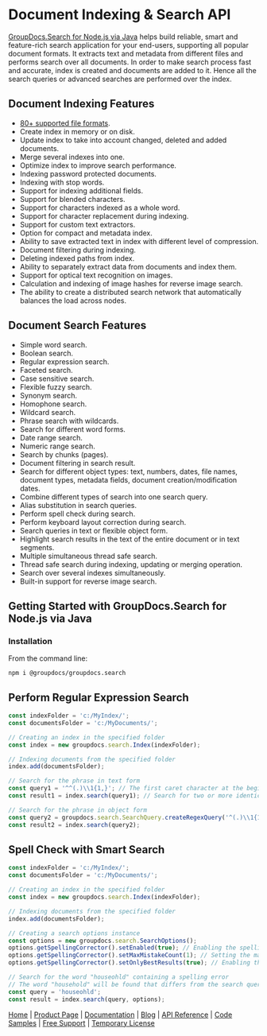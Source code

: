 # Document Indexing & Search API

[GroupDocs.Search for Node.js via Java](https://products.groupdocs.com/search/nodejs-java) helps build reliable, smart and feature-rich search application for your end-users, supporting all popular document formats. It extracts text and metadata from different files and performs search over all documents. In order to make search process fast and accurate, index is created and documents are added to it. Hence all the search queries or advanced searches are performed over the index.

## Document Indexing Features

- [80+ supported file formats](https://docs.groupdocs.com/search/nodejs-java/supported-document-formats/).
- Create index in memory or on disk.
- Update index to take into account changed, deleted and added documents.
- Merge several indexes into one.
- Optimize index to improve search performance.
- Indexing password protected documents.
- Indexing with stop words.
- Support for indexing additional fields.
- Support for blended characters.
- Support for characters indexed as a whole word.
- Support for character replacement during indexing.
- Support for custom text extractors.
- Option for compact and metadata index.
- Ability to save extracted text in index with different level of compression.
- Document filtering during indexing.
- Deleting indexed paths from index.
- Ability to separately extract data from documents and index them.
- Support for optical text recognition on images.
- Calculation and indexing of image hashes for reverse image search.
- The ability to create a distributed search network that automatically balances the load across nodes.

## Document Search Features

- Simple word search.
- Boolean search.
- Regular expression search.
- Faceted search.
- Case sensitive search.
- Flexible fuzzy search.
- Synonym search.
- Homophone search.
- Wildcard search.
- Phrase search with wildcards.
- Search for different word forms.
- Date range search.
- Numeric range search.
- Search by chunks (pages).
- Document filtering in search result.
- Search for different object types: text, numbers, dates, file names, document types, metadata fields, document creation/modification dates.
- Combine different types of search into one search query.
- Alias substitution in search queries.
- Perform spell check during search.
- Perform keyboard layout correction during search.
- Search queries in text or flexible object form.
- Highlight search results in the text of the entire document or in text segments.
- Multiple simultaneous thread safe search.
- Thread safe search during indexing, updating or merging operation.
- Search over several indexes simultaneously.
- Built-in support for reverse image search.

## Getting Started with GroupDocs.Search for Node.js via Java

### Installation

From the command line:

	npm i @groupdocs/groupdocs.search

## Perform Regular Expression Search

```javascript
const indexFolder = 'c:/MyIndex/';
const documentsFolder = 'c:/MyDocuments/';

// Creating an index in the specified folder
const index = new groupdocs.search.Index(indexFolder);

// Indexing documents from the specified folder
index.add(documentsFolder);

// Search for the phrase in text form
const query1 = '^^(.)\\1{1,}'; // The first caret character at the beginning indicates that this is a regular expression search query
const result1 = index.search(query1); // Search for two or more identical characters at the beginning of a word

// Search for the phrase in object form
const query2 = groupdocs.search.SearchQuery.createRegexQuery('^(.)\\1{1,}'); // Search for two or more identical characters at the beginning of a word
const result2 = index.search(query2);
```

## Spell Check with Smart Search

```javascript
const indexFolder = 'c:/MyIndex/';
const documentsFolder = 'c:/MyDocuments/';

// Creating an index in the specified folder
const index = new groupdocs.search.Index(indexFolder);

// Indexing documents from the specified folder
index.add(documentsFolder);

// Creating a search options instance
const options = new groupdocs.search.SearchOptions();
options.getSpellingCorrector().setEnabled(true); // Enabling the spelling correction
options.getSpellingCorrector().setMaxMistakeCount(1); // Setting the maximum number of mistakes
options.getSpellingCorrector().setOnlyBestResults(true); // Enabling the option for only the best results of the spelling correction

// Search for the word "houseohld" containing a spelling error
// The word "household" will be found that differs from the search query in two transposed letters
const query = 'houseohld';
const result = index.search(query, options);
```

[Home](https://www.groupdocs.com/) | [Product Page](https://products.groupdocs.com/search/nodejs-java) | [Documentation](https://docs.groupdocs.com/search/nodejs-java/) | [Blog](https://blog.groupdocs.com/category/search/) | [API Reference](https://apireference.groupdocs.com/search/nodejs-java) | [Code Samples](https://github.com/groupdocs-search/GroupDocs.Search-for-Node.js-via-Java) | [Free Support](forum.groupdocs.com/c/search) | [Temporary License](https://purchase.groupdocs.com/temporary-license)

